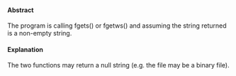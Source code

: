 #### Abstract
The program is calling fgets() or fgetws() and assuming the string returned is a non-empty string.

#### Explanation
The two functions may return a null string (e.g. the file may be a binary file).
